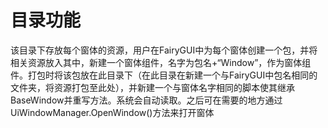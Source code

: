 # 目录功能
该目录下存放每个窗体的资源，用户在FairyGUI中为每个窗体创建一个包，并将相关资源放入其中，新建一个窗体组件，名字为包名+“Window”，作为窗体组件。打包时将该包放在此目录下（在此目录在新建一个与FairyGUI中包名相同的文件夹，将资源打包至此处），并新建一个与窗体名字相同的脚本使其继承BaseWindow并重写方法。系统会自动读取。之后可在需要的地方通过UiWindowManager.OpenWindow()方法来打开窗体